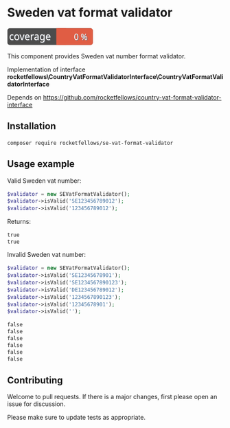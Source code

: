 # Sweden vat format validator

![Code Coverage Badge](./badge.svg)

This component provides Sweden vat number format validator.

Implementation of interface **rocketfellows\CountryVatFormatValidatorInterface\CountryVatFormatValidatorInterface**

Depends on https://github.com/rocketfellows/country-vat-format-validator-interface

## Installation

```shell
composer require rocketfellows/se-vat-format-validator
```

## Usage example

Valid Sweden vat number:

```php
$validator = new SEVatFormatValidator();
$validator->isValid('SE123456789012');
$validator->isValid('123456789012');
```

Returns:

```shell
true
true
```

Invalid Sweden vat number:

```php
$validator = new SEVatFormatValidator();
$validator->isValid('SE12345678901');
$validator->isValid('SE1234567890123');
$validator->isValid('DE123456789012');
$validator->isValid('1234567890123');
$validator->isValid('12345678901');
$validator->isValid('');
```

```shell
false
false
false
false
false
false
```

## Contributing

Welcome to pull requests. If there is a major changes, first please open an issue for discussion.

Please make sure to update tests as appropriate.
